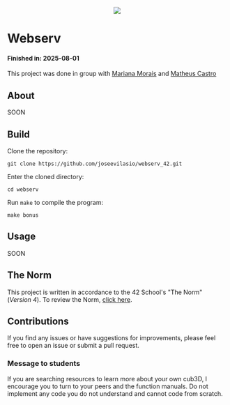 <p align="center">
	<img src="https://img.shields.io/github/last-commit/marianaobmorais/cub3d?color=%2312bab9&style=flat-square"/>
</p>

# Webserv

#### Finished in: 2025-08-01

This project was done in group with [Mariana Morais](https://github.com/marianaobmorais) and [Matheus Castro](https://github.com/malves-b)

## About

SOON

## Build

Clone the repository: 
```shell
git clone https://github.com/joseevilasio/webserv_42.git
```
Enter the cloned directory:
```shell
cd webserv
```
Run `make` to compile the program:
```shell
make bonus
```

## Usage
 SOON

## The Norm

This project is written in accordance to the 42 School's "The Norm" (_Version 4_). To review the Norm, [click here](https://github.com/42School/norminette/blob/master/pdf/en.norm.pdf).

## Contributions

If you find any issues or have suggestions for improvements, please feel free to open an issue or submit a pull request.

### Message to students

If you are searching resources to learn more about your own cub3D, I encourage you to turn to your peers and the function manuals. Do not implement any code you do not understand and cannot code from scratch.


